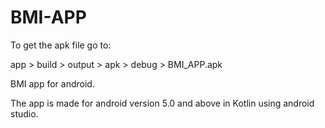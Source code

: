 # BMI-APP
To get the apk file go to:

app > build > output > apk > debug > BMI_APP.apk

BMI app for android.

The app is made for android version 5.0 and above in Kotlin using android studio.

